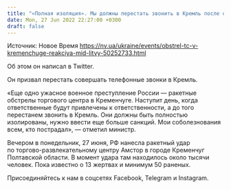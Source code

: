 ```yaml
---
title: "«Полная изоляция». Мы должны перестать звонить в Кремль после обстрела ТЦ в Кременчуге — глава МИД Литвы"
date: Mon, 27 Jun 2022 22:27:00 +0300
draft: false
---
```

Источник: Новое Время https://nv.ua/ukraine/events/obstrel-tc-v-kremenchuge-reakciya-mid-litvy-50252733.html


 Об этом он написал в Twitter.

Он призвал перестать совершать телефонные звонки в Кремль.

«Еще одно ужасное военное преступление России — ракетные обстрелы торгового центра в Кременчуге. Наступит день, когда ответственные будут привлечены к ответственности, а до того перестанем звонить в Кремль. Они должны быть полностью изолированы, нужно ввести еще больше санкций. Мои соболезнования всем, кто пострадал», — отметил министр.

 Вечером в понедельник, 27 июня, РФ нанесла ракетный удар по торгово-развлекательному центру Амстор в городе Кременчуг Полтавской области. В момент удара там находилось около тысячи человек. Пока известно о 13 жертвах и минимум 50 раненых.

Присоединяйтесь к нам в соцсетях Facebook, Telegram и Instagram.
